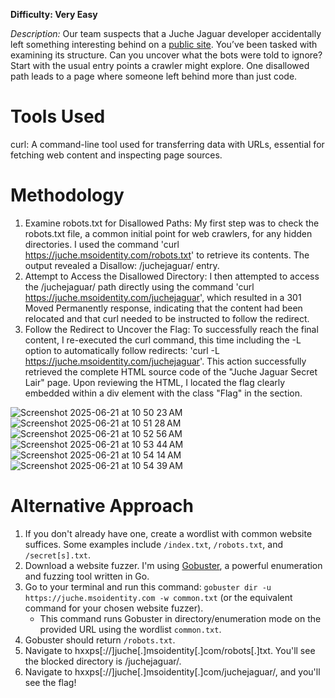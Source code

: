 **Difficulty: Very Easy**

_Description:_ Our team suspects that a Juche Jaguar developer accidentally left something interesting behind on a [public site](https://juche.msoidentity.com). You’ve been tasked with examining its structure. Can you uncover what the bots were told to ignore? Start with the usual entry points a crawler might explore. One disallowed path leads to a page where someone left behind more than just code.

# Tools Used
curl: A command-line tool used for transferring data with URLs, essential for fetching web content and inspecting page sources.

# Methodology
1. Examine robots.txt for Disallowed Paths: My first step was to check the robots.txt file, a common initial point for web crawlers, for any hidden directories. I used the command 'curl https://juche.msoidentity.com/robots.txt' to retrieve its contents. The output revealed a Disallow: /juchejaguar/ entry.
2. Attempt to Access the Disallowed Directory: I then attempted to access the /juchejaguar/ path directly using the command 'curl https://juche.msoidentity.com/juchejaguar', which resulted in a 301 Moved Permanently response, indicating that the content had been relocated and that curl needed to be instructed to follow the redirect.
3. Follow the Redirect to Uncover the Flag: To successfully reach the final content, I re-executed the curl command, this time including the -L option to automatically follow redirects: 'curl -L https://juche.msoidentity.com/juchejaguar'. This action successfully retrieved the complete HTML source code of the "Juche Jaguar Secret Lair" page. Upon reviewing the HTML, I located the flag clearly embedded within a div element with the class "Flag" in the <body> section.


![Screenshot 2025-06-21 at 10 50 23 AM](https://github.com/user-attachments/assets/100b00a9-f5a6-4f27-b6be-0e9f0262860b)
![Screenshot 2025-06-21 at 10 51 28 AM](https://github.com/user-attachments/assets/ad41eed3-f1b7-43f3-b933-749202f8084c)
![Screenshot 2025-06-21 at 10 52 56 AM](https://github.com/user-attachments/assets/e51293e0-963c-4f0d-99d9-d302e7775cbd)
![Screenshot 2025-06-21 at 10 53 44 AM](https://github.com/user-attachments/assets/6404a3f2-3aee-446e-bcb9-a52e24c2b123)
![Screenshot 2025-06-21 at 10 54 14 AM](https://github.com/user-attachments/assets/aae5135b-d69b-43b8-bebf-e48a0bb23158)
![Screenshot 2025-06-21 at 10 54 39 AM](https://github.com/user-attachments/assets/8127df43-708d-4236-aa1f-15f1d10a62d2)






# Alternative Approach
1. If you don't already have one, create a wordlist with common website suffices. Some examples include `/index.txt`, `/robots.txt`, and `/secret[s].txt`.
2. Download a website fuzzer. I'm using [Gobuster](https://github.com/OJ/gobuster), a powerful enumeration and fuzzing tool written in Go.
3. Go to your terminal and run this command: `gobuster dir -u https://juche.msoidentity.com -w common.txt` (or the equivalent command for your chosen website fuzzer).
   - This command runs Gobuster in directory/enumeration mode on the provided URL using the wordlist `common.txt`.
4. Gobuster should return `/robots.txt`.
5. Navigate to hxxps[://]juche[.]msoidentity[.]com/robots[.]txt. You'll see the blocked directory is /juchejaguar/.
6. Navigate to hxxps[://]juche[.]msoidentity[.]com/juchejaguar/, and you'll see the flag!

